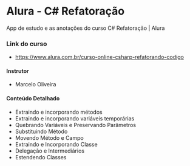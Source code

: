 # Alura - C# Refatoração

App de estudo e as anotações do curso C# Refatoração | Alura

### Link do curso
* https://www.alura.com.br/curso-online-csharp-refatorando-codigo

#### Instrutor
* Marcelo Oliveira

#### Conteúdo Detalhado
* Extraindo e incorporando métodos
* Extraindo e incorporando variáveis temporárias
* Quebrando Variáveis e Preservando Parâmetros
* Substituindo Método
* Movendo Método e Campo
* Extraindo e Incorporando Classe
* Delegação e Intermediários
* Estendendo Classes